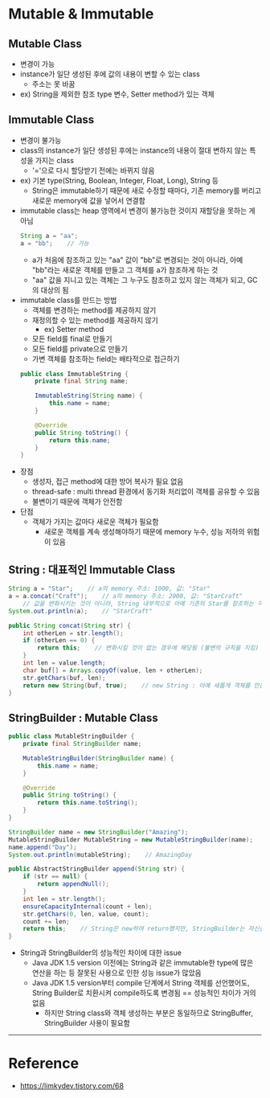 # Mutable & Immutable

## Mutable Class

- 변경이 가능
- instance가 일단 생성된 후에 값의 내용이 변할 수 있는 class
    - 주소는 못 바꿈
- ex) String을 제외한 참조 type 변수, Setter method가 있는 객체

## Immutable Class

- 변경이 불가능
- class의 instance가 일단 생성된 후에는 instance의 내용이 절대 변하지 않는 특성을 가지는 class
    - '='으로 다시 할당받기 전에는 바뀌지 않음
- ex) 기본 type(String, Boolean, Integer, Float, Long), String 등
    - String은 immutable하기 때문에 새로 수정할 때마다, 기존 memory를 버리고 새로운 memory에 값을 넣어서 연결함
- immutable class는 heap 영역에서 변경이 불가능한 것이지 재할당을 못하는 게 아님
    ```java
    String a = "aa";
    a = "bb";    // 가능
    ```
    - a가 처음에 참조하고 있는 "aa" 값이 "bb"로 변경되는 것이 아니라, 아예 "bb"라는 새로운 객체를 만들고 그 객체를 a가 참조하게 하는 것
    - "aa" 값을 지니고 있는 객체는 그 누구도 참조하고 있지 않는 객체가 되고, GC의 대상의 됨
- immutable class를 만드는 방법
    - 객체를 변경하는 method를 제공하지 않기
    - 재정의할 수 있는 method를 제공하지 않기
        - ex) Setter method
    - 모든 field를 final로 만들기
    - 모든 field를 private으로 만들기
    - 가변 객체를 참조하는 field는 배타적으로 접근하기
    ```java
    public class ImmutableString {
        private final String name;

        ImmutableString(String name) {
            this.name = name;
        }

        @Override
        public String toString() {
            return this.name;
        }
    }
    ```
- 장점
    - 생성자, 접근 method에 대한 방어 복사가 필요 없음
    - thread-safe : multi thread 환경에서 동기화 처리없이 객체를 공유할 수 있음
    - 불변이기 때문에 객체가 안전함
- 단점
    - 객체가 가지는 값마다 새로운 객체가 필요함
        - 새로운 객체를 계속 생성해야하기 때문에 memory 누수, 성능 저하의 위험이 있음

## String : 대표적인 Immutable Class

```java
String a = "Star";    // a의 memory 주소: 1000, 값: "Star"
a = a.concat("Craft");    // a의 memory 주소: 2000, 값: "StarCraft"
    // 값을 변화시키는 것이 아니라, String 내부적으로 아예 기존의 Star를 참조하는 객체는 그대로 두고, 새롭게 StarCraft String 객체를 만든 것임
System.out.println(a);    // "StarCraft"
```
```java
public String concat(String str) {
    int otherLen = str.length();
    if (otherLen == 0) {
        return this;    // 변화시킬 것이 없는 경우에 해당됨 (불변의 규칙을 지킴)
    }
    int len = value.length;
    char buf[] = Arrays.copyOf(value, len + otherLen);
    str.getChars(buf, len);
    return new String(buf, true);    // new String : 아예 새롭게 객체를 만들어 return
}
```

## StringBuilder : Mutable Class

```java
public class MutableStringBuilder {
    private final StringBuilder name;

    MutableStringBuilder(StringBuilder name) {
        this.name = name;
    }

    @Override
    public String toString() {
        return this.name.toString();
    }
}
```
```java
StringBuilder name = new StringBuilder("Amazing");
MutableStringBuilder MutableString = new MutableStringBuilder(name);
name.append("Day");
System.out.println(mutableString);    // AmazingDay
```
```java
public AbstractStringBuilder append(String str) {
    if (str == null) {
        return appendNull();
    }
    int len = str.length();
    ensureCapacityInternal(count + len);
    str.getChars(0, len, value, count);
    count += len;
    return this;    // String은 new하여 return했지만, StringBuilder는 자신을 그대로 return함
}
```
- String과 StringBuilder의 성능적인 차이에 대한 issue
    - Java JDK 1.5 version 이전에는 String과 같은 immutable한 type에 많은 연산을 하는 등 잘못된 사용으로 인한 성능 issue가 많았음
    - Java JDK 1.5 version부터 compile 단계에서 String 객체를 선언했어도, String Builder로 치환시켜 compile하도록 변경됨 == 성능적인 차이가 거의 없음
        - 하지만 String class와 객체 생성하는 부분은 동일하므로 StringBuffer, StringBuilder 사용이 필요함

---

# Reference

- https://limkydev.tistory.com/68
